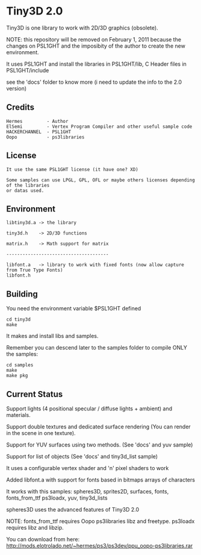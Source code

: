 Tiny3D 2.0
==========

Tiny3D is one library to work with 2D/3D graphics (obsolete).

NOTE: this repository will be removed on February 1, 2011 because the changes on PSL1GHT and
the imposibity of the author to create the new environment.

It uses PSL1GHT and install the libraries in PSL1GHT/lib, C Header files
in PSL1GHT/include

see the 'docs' folder to know more (i need to update the info to the 2.0 version)

Credits
-------

    Hermes         - Author
    ElSemi         - Vertex Program Compiler and other useful sample code
    HACKERCHANNEL  - PSL1GHT
    Oopo           - ps3libraries

License
-------
    
    It use the same PSL1GHT license (it have one? XD)
    
    Some samples can use LPGL, GPL, OFL or maybe others licenses depending of the libraries 
    or datas used. 

Environment
-----------

    libtiny3d.a -> the library
    
    tiny3d.h    -> 2D/3D functions

    matrix.h    -> Math support for matrix

    --------------------------------------

    libfont.a   -> library to work with fixed fonts (now allow capture from True Type Fonts)
    libfont.h   


Building
--------

You need the environment variable $PSL1GHT defined

    cd tiny3d
    make
    
It makes and install libs and samples.

Remember you can descend later to the samples folder to compile ONLY the samples:

    cd samples
    make
    make pkg

Current Status
--------------

Support lights (4 positional specular / diffuse lights + ambient) and materials.

Support double textures and dedicated surface rendering (You can render in the scene in one texture).

Support for YUV surfaces using two methods. (See 'docs' and yuv sample)

Support for list of objects (See 'docs' and tiny3d_list sample)

It uses a configurable vertex shader and 'n' pixel shaders to work

Added libfont.a with support for fonts based in bitmaps arrays of characters

It works with this samples: spheres3D, sprites2D, surfaces, fonts, fonts_from_ttf
ps3loadx, yuv, tiny3d_lists

spheres3D uses the advanced features of Tiny3D 2.0

NOTE: fonts_from_ttf requires Oopo ps3libraries libz and freetype. ps3loadx requires libz and libzip.

You can download from here: http://mods.elotrolado.net/~hermes/ps3/ps3dev/ppu_oopo-ps3libraries.rar

